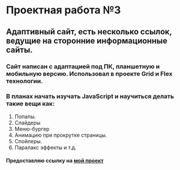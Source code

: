 # Проектная работа №3
## Адаптивный сайт, есть несколько ссылок, ведущие на сторонние информационные сайты.
### Сайт написан с адаптацией под ПК, планшетную и мобильную версию. Использовал в проекте Grid и Flex технологии.
### В планах начать изучать JavaScript и научиться делать такие вещи как:
1. Попапы.
2. Слайдеры
3. Меню-бургер
4. Анимацию при прокрутке страницы.
5. Спойлеры.
6. Паралакс эффекты и т.д.
#### Предоставляю ссылку на [мой проект](https://evgenyvetrov33.github.io/russian-travel)
